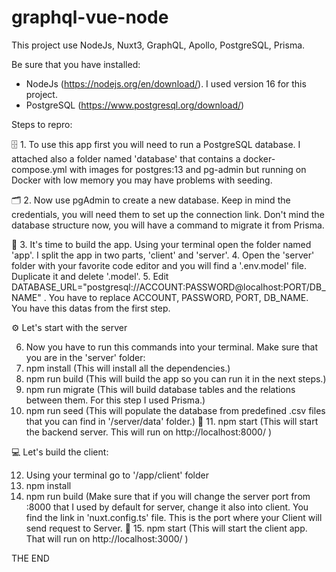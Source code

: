 # graphql-vue-node
This project use NodeJs, Nuxt3, GraphQL, Apollo, PostgreSQL, Prisma. 

Be sure that you have installed:
- NodeJs (https://nodejs.org/en/download/). I used version 16 for this project.
- PostgreSQL (https://www.postgresql.org/download/)

Steps to repro:

🗄 1. To use this app first you will need to run a PostgreSQL database. I attached also a folder named 'database' that contains a docker-compose.yml with images for postgres:13 and pg-admin but running on Docker with low memory you may have problems with seeding.

🗂 2. Now use pgAdmin to create a new database. Keep in mind the credentials, you will need them to set up the connection link. Don't mind the database structure now, you will have a command to migrate it from Prisma.

🔧 3. It's time to build the app. Using your terminal open the folder named 'app'. I split the app in two parts, 'client' and 'server'.
   4. Open the 'server' folder with your favorite code editor and you will find a '.env.model' file. Duplicate it and delete '.model'. 
   5. Edit DATABASE_URL="postgresql://ACCOUNT:PASSWORD@localhost:PORT/DB_NAME" . You have to replace ACCOUNT, PASSWORD, PORT, DB_NAME. You have this datas from the first step.
   
 ⚙️ Let's start with the server
 
   6. Now you have to run this commands into your terminal. Make sure that you are in the 'server' folder:
   7. npm install (This will install all the dependencies.)
   8. npm run build (This will build the app so you can run it in the next steps.)
   9. npm run migrate (This will build database tables and the relations between them. For this step I used Prisma.)
   10. npm run seed (This will populate the database from predefined .csv files that you can find in '/server/data' folder.)
🚀 11. npm start (This will start the backend server. This will run on http://localhost:8000/ )

💻 Let's build the client:

   12. Using your terminal go to '/app/client' folder
   13. npm install
   14. npm run build (Make sure that if you will change the server port from :8000 that I used by default for server, change it also into client. You find the link in 'nuxt.config.ts' file. This is the port where your Client will send request to Server.
🚀 15. npm start (This will start the client app. That will run on http://localhost:3000/ )
     
 
  THE END
 

    


